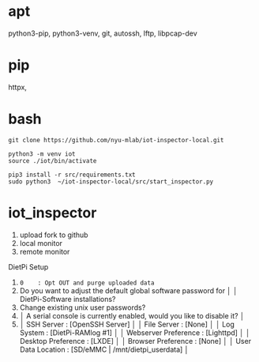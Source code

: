 # apt

python3-pip, python3-venv, git, autossh, lftp, libpcap-dev


# pip

httpx, 

# bash

```shell
git clone https://github.com/nyu-mlab/iot-inspector-local.git

python3 -m venv iot
source ./iot/bin/activate

pip3 install -r src/requirements.txt
sudo python3  ~/iot-inspector-local/src/start_inspector.py
```

# iot_inspector


1. upload fork to github
2. local monitor
3. remote monitor

DietPi Setup

1. `0    : Opt OUT and purge uploaded data`
1. Do you want to adjust the default global software password for               │
│ DietPi-Software installations? 
1. Change existing unix user passwords?
1. │ A serial console is currently enabled, would you like to disable it?         │
1. │    SSH Server           : [OpenSSH Server]                                   │
│    File Server          : [None]                                             │
│    Log System           : [DietPi-RAMlog #1]                                 │
│    Webserver Preference : [Lighttpd]                                         │
│    Desktop Preference   : [LXDE]                                             │
│    Browser Preference   : [None]                                             │
│    User Data Location   : [SD/eMMC | /mnt/dietpi_userdata]                   │

